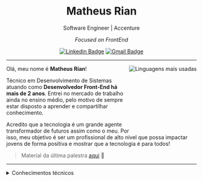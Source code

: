<h1 align="center"> Matheus Rian </h1>

<div align="center">
Software Engineer | Accenture 
    
*Focused on FrontEnd*
 
 [![Linkedin Badge](https://img.shields.io/badge/-Matheus_Rian-1A2734?style=flat-square&logo=Linkedin&logoColor=white&link=https://www.linkedin.com/in/matheus-riann/)](https://www.linkedin.com/in/matheus-riann/) 
 [![Gmail Badge](https://img.shields.io/badge/-souzamatheusrian@gmail.com-1A2734?style=flat-square&logo=Gmail&logoColor=white&link=mailto:souzamatheusrian@gmail.com)](mailto:souzamatheusrian@gmail.com)
</div>

---

<div align="right">
     <a href="https://github.com/Matheus-Rian">
        <img height="180em" src="https://gh-readme-matheusrian.vercel.app/api/top-langs/?username=Matheus-Rian&hide=html&layout=compact&&show_icons=true&line_height=27&count_private=true&theme=radical"
        alt="Linguagens mais usadas" align="right">
    </a>
</div>


Olá, meu nome é **Matheus Rian**!

Técnico em Desenvolvimento de Sistemas atuando como **Desenvolvedor Front-End há mais de 2 anos**. Entrei no mercado de trabalho ainda no ensino médio, pelo motivo de sempre estar disposto a aprender e compartilhar conhecimento.

Acredito que a tecnologia é um grande agente transformador de futuros assim como o meu. Por isso, meu objetivo é ser um profissional de alto nível que possa impactar jovens de forma positiva e mostrar que a tecnologia é para todos!

> Material da última palestra [aqui](https://lnkd.in/dbCQ4pCr) 📄

---
<details>
<summary>
  Conhecimentos técnicos
</summary>

</br>

🔥 **Tecnologias em Foco:**
  
  ![JavaScript](https://img.shields.io/badge/-JavaScript-F7B93E?style=flat-square&logo=javascript&logoColor=fff)
  ![TypeScript](https://img.shields.io/badge/-TypeScript-3178C6?style=flat-square&logo=typescript&logoColor=fff)
  ![React](https://img.shields.io/badge/-React.js-45b8d8?style=flat-square&logo=react&logoColor=white)
  ![Next.js](https://img.shields.io/badge/-Next.js-0D1117?style=flat-square&logo=next.js&logoColor=white)
  ![Testing Library](https://img.shields.io/badge/-Testing%20Library-ED4D53?style=flat-square&logo=testing-library&logoColor=white)
  ![Jest](https://img.shields.io/badge/-Jest-99435B?style=flat-square&logo=jest&logoColor=white)
  ![Cypress](https://img.shields.io/badge/-Cypress-1A2734?style=flat-square&logo=cypress&logoColor=white)
  ![SASS](https://img.shields.io/badge/-SASS-C76494?style=flat-square&logo=sass&logoColor=white)
  ![Styled Components](https://img.shields.io/badge/-Styled_Components-db7092?style=flat-square&logo=styled-components&logoColor=white)

 
---

🛠 **As tecnologias do meu conhecimento geral são:**

  ![React Native](https://img.shields.io/badge/-React%20Native-45b8d8?style=flat-square&logo=react&logoColor=white)
  ![Angular](https://img.shields.io/badge/-Angular-BD002E?style=flat-square&logo=angular&logoColor=white)
  ![RxJS](https://img.shields.io/badge/rxjs-%23B7178C.svg?style=flat-square&logo=reactivex&logoColor=white)
  ![Jasmine](https://img.shields.io/badge/-Jasmine-8A4182?style=flat-square&logo=jasmine&logoColor=white)
  ![Ionic](https://img.shields.io/badge/-Ionic-84AAF7?style=flat-square&logo=ionic&logoColor=white)
  ![Flutter](https://img.shields.io/badge/-Flutter-075B9A?style=flat-square&logo=flutter&logoColor=white)
  ![Dart](https://img.shields.io/badge/-Dart-2BB7F6?style=flat-square&logo=dart&logoColor=white)
  ![Python](https://img.shields.io/badge/-Python-1d4ed8?style=flat-square&logo=python&logoColor=white)
  ![HTML5](https://img.shields.io/badge/-HTML5-E34F26?style=flat-square&logo=html5&logoColor=white)
  ![CSS3](https://img.shields.io/badge/-CSS3-549FDE?style=flat-square&logo=css3&logoColor=white)
  ![Git](https://img.shields.io/badge/-Git-F05032?style=flat-square&logo=git&logoColor=white)
  ![Figma](https://img.shields.io/badge/-Figma-F46255?style=flat-square&logo=figma&logoColor=white)
  ![Bootstrap](https://img.shields.io/badge/-Bootstrap-533B78?style=flat-square&logo=bootstrap&logoColor=white)
  
  
  ![AWS](assets/aws-certified-cloud-practitioner.png)
  
---
  
*Conhecimentos gerais e príncipios:*

<!-- - Test-Driven Design; -->
- DRY, KISS, YAGNI, Clean Code e SOLID;
- Design Patterns;
- Eslint, prettier e editorconfig;

</details>
